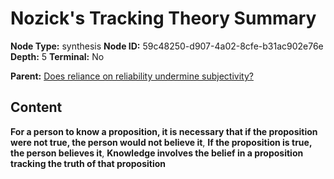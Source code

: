 # Nozick's Tracking Theory Summary

**Node Type:** synthesis
**Node ID:** 59c48250-d907-4a02-8cfe-b31ac902e76e
**Depth:** 5
**Terminal:** No

**Parent:** [Does reliance on reliability undermine subjectivity?](does-reliance-on-reliability-undermine-subjectivity-antithesis-209e5753-f1a7-4f07-b865-92f08f2f1d3b.md)

## Content

**For a person to know a proposition, it is necessary that if the proposition were not true, the person would not believe it**, **If the proposition is true, the person believes it**, **Knowledge involves the belief in a proposition tracking the truth of that proposition**
